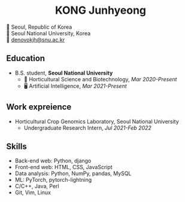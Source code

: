 <div align="center"><h1>KONG Junhyeong</h1></div>

🏢 Seoul, Republic of Korea  
🏫 Seoul National University, Korea  
📧 denovokjh@snu.ac.kr

## Education
- B.S. student, **Seoul National University**
  * 🌼 Horticultural Science and Biotechnology,   *Mar 2020-Present*
  * 🖥️ Artificial Intelligence,   *Mar 2021-Present*

## Work expreience
- Horticultural Crop Genomics Laboratory, Seoul National University
  * Undergraduate Research Intern,   *Jul 2021-Feb 2022*

## Skills
- Back-end web: Python, django
- Front-end web: HTML, CSS, JavaScript
- Data analysis: Python, NumPy, pandas, MySQL
- ML: PyTorch, pytorch-lightning
- C/C++, Java, Perl
- Git, Vim, Linux

<!--
## Publication

## Honor & Award

-->

